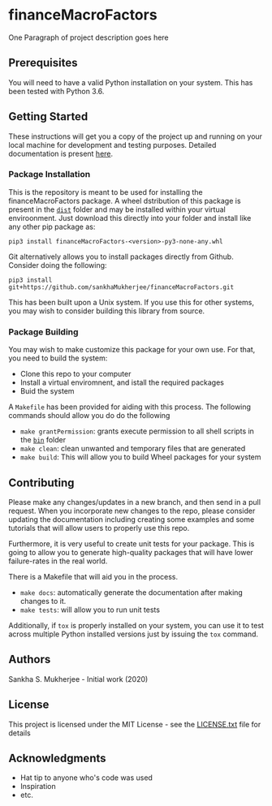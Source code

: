 # financeMacroFactors

One Paragraph of project description goes here

## Prerequisites

You will need to have a valid Python installation on your system. This has been tested with Python 3.6. 

## Getting Started

These instructions will get you a copy of the project up and running on your local machine for development 
and testing purposes. Detailed documentation is present [here](https://sankhamukherjee.github.io/financeMacroFactors/).

### Package Installation

This is the repository is meant to be used for installing the financeMacroFactors package. 
A wheel dstribution of this package is present in the [`dist`](../master/dist) folder and may be 
installed within your virtual enviroonment. Just download this directly into your folder and install 
like any other pip package as:

`pip3 install financeMacroFactors-<version>-py3-none-any.whl`

Git alternatively allows you to install packages directly from Github. Consider doing the following:

`pip3 install git+https://github.com/sankhaMukherjee/financeMacroFactors.git`

This has been built upon a Unix system. If you use this for other systems, you may wish to consider building this library from source.

### Package Building

You may wish to make customize this package for your own use. For that, you need to build the system:

 - Clone this repo to your computer
 - Install a virtual enviromnent, and istall the required packages
 - Buid the system

 A `Makefile` has been provided for aiding with this process. The following commands should allow you do do the following

  - `make grantPermission`: grants execute permission to all shell scripts in the [`bin`](../master/bin) folder
  - `make clean`: clean unwanted and temporary files that are generated
  - `make build`: This will allow you to build Wheel packages for your system

## Contributing

Please make any changes/updates in a new branch, and then send in a pull request. When you incorporate new
changes to the repo, please consider updating the documentation including creating some examples and some
tutorials that will allow users to properly use this repo.

Furthermore, it is very useful to create unit tests for your package. This is going to allow you to generate
high-quality packages that will have lower failure-rates in the real world.

There is a Makefile that will aid you in the process.

  - `make docs`: automatically generate the documentation after making changes to it. 
  - `make tests`: will allow you to run unit tests

Additionally, if `tox` is properly installed on your system, you can use it to test across multiple
Python installed versions just by issuing the `tox` command. 

## Authors

Sankha S. Mukherjee - Initial work (2020)

## License

This project is licensed under the MIT License - see the [LICENSE.txt](LICENSE.txt) file for details

## Acknowledgments

 - Hat tip to anyone who's code was used
 - Inspiration
 - etc.
 